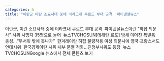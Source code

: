 ```yaml
---
categories: h
title: "이란군 이란 소요사태 중에 이라크내 쿠르드 부대 공격  파이낸셜뉴스"
---
```

이란군, 이란 소요사태 중에 이라크내 쿠르드 부대 공격&nbsp;&nbsp;파이낸셜뉴스이란 "히잡 의문사" 시위 사망자 35명으로 늘어&nbsp;&nbsp;뉴스TVCHOSUN[테헤란 르포] 밤새 이어진 폭발음·총성…“무서워 밖에 못나가”&nbsp;&nbsp;한겨레이란 히잡 불량착용 여성 의문사에 영국·프랑스서도 연대시위&nbsp;&nbsp;한국경제이란 시위 내부 분열 격화…친정부시위도 등장&nbsp;&nbsp;뉴스TVCHOSUNGoogle 뉴스에서 전체 콘텐츠 보기